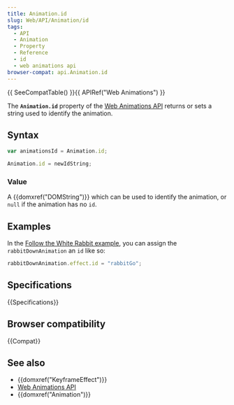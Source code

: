 ```yaml
---
title: Animation.id
slug: Web/API/Animation/id
tags:
  - API
  - Animation
  - Property
  - Reference
  - id
  - web animations api
browser-compat: api.Animation.id
---
```

{{ SeeCompatTable() }}{{ APIRef("Web Animations") }}

The **`Animation.id`** property of the [Web Animations API](/en-US/docs/Web/API/Web_Animations_API) returns or sets a string used to identify the animation.

## Syntax

```js
var animationsId = Animation.id;

Animation.id = newIdString;
```

### Value

A {{domxref("DOMString")}} which can be used to identify the animation, or `null` if the animation has no `id`.

## Examples

In the [Follow the White Rabbit example](http://codepen.io/rachelnabors/pen/eJyWzm?editors=0010), you can assign the `rabbitDownAnimation` an `id` like so:

```js
rabbitDownAnimation.effect.id = "rabbitGo";
```

## Specifications

{{Specifications}}

## Browser compatibility

{{Compat}}

## See also

- {{domxref("KeyframeEffect")}}
- [Web Animations API](/en-US/docs/Web/API/Web_Animations_API)
- {{domxref("Animation")}}

